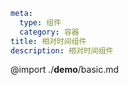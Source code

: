 ```yaml
meta:
  type: 组件
  category: 容器
title: 相对时间组件
description: 相对时间组件
```

@import ./__demo__/basic.md
